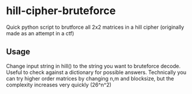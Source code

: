 # hill-cipher-bruteforce
Quick python script to brutforce all 2x2 matrices in a hill cipher (originally made as an attempt in a ctf)

## Usage
Change input string in hill() to the string you want to bruteforce decode. Useful to check against a dictionary for possible answers. Technically you can try higher order matrices by changing n,m and blocksize, but the complexity increases very quickly (26^n^2)

